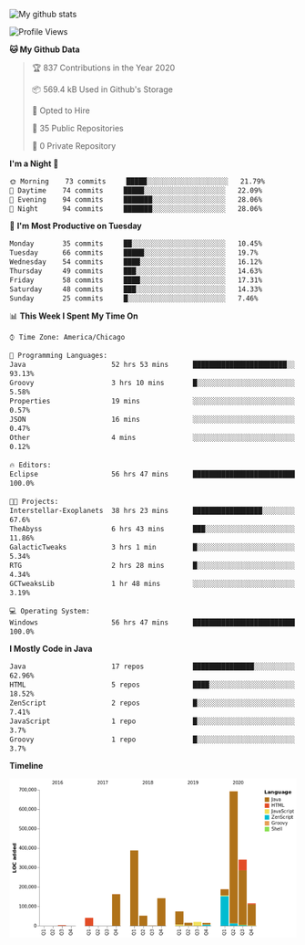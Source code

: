 ![My github stats](https://github-readme-stats.vercel.app/api?username=romvoid95&theme=gruvbox&include_all_commits=true&show_icons=true")

<!--START_SECTION:waka-->
![Profile Views](http://img.shields.io/badge/Profile%20Views-0-blue)

**🐱 My Github Data** 

> 🏆 837 Contributions in the Year 2020
 > 
> 📦 569.4 kB Used in Github's Storage 
 > 
> 💼 Opted to Hire
 > 
> 📜 35 Public Repositories
 > 
> 🔑 0 Private Repository 
 > 
**I'm a Night 🦉** 

```text
🌞 Morning    73 commits     █████░░░░░░░░░░░░░░░░░░░░   21.79% 
🌆 Daytime    74 commits     █████░░░░░░░░░░░░░░░░░░░░   22.09% 
🌃 Evening    94 commits     ███████░░░░░░░░░░░░░░░░░░   28.06% 
🌙 Night      94 commits     ███████░░░░░░░░░░░░░░░░░░   28.06%

```
📅 **I'm Most Productive on Tuesday** 

```text
Monday       35 commits     ██░░░░░░░░░░░░░░░░░░░░░░░   10.45% 
Tuesday      66 commits     █████░░░░░░░░░░░░░░░░░░░░   19.7% 
Wednesday    54 commits     ████░░░░░░░░░░░░░░░░░░░░░   16.12% 
Thursday     49 commits     ███░░░░░░░░░░░░░░░░░░░░░░   14.63% 
Friday       58 commits     ████░░░░░░░░░░░░░░░░░░░░░   17.31% 
Saturday     48 commits     ███░░░░░░░░░░░░░░░░░░░░░░   14.33% 
Sunday       25 commits     █░░░░░░░░░░░░░░░░░░░░░░░░   7.46%

```


📊 **This Week I Spent My Time On** 

```text
⌚︎ Time Zone: America/Chicago

💬 Programming Languages: 
Java                     52 hrs 53 mins      ███████████████████████░░   93.13% 
Groovy                   3 hrs 10 mins       █░░░░░░░░░░░░░░░░░░░░░░░░   5.58% 
Properties               19 mins             ░░░░░░░░░░░░░░░░░░░░░░░░░   0.57% 
JSON                     16 mins             ░░░░░░░░░░░░░░░░░░░░░░░░░   0.47% 
Other                    4 mins              ░░░░░░░░░░░░░░░░░░░░░░░░░   0.12%

🔥 Editors: 
Eclipse                  56 hrs 47 mins      █████████████████████████   100.0%

🐱‍💻 Projects: 
Interstellar-Exoplanets  38 hrs 23 mins      █████████████████░░░░░░░░   67.6% 
TheAbyss                 6 hrs 43 mins       ███░░░░░░░░░░░░░░░░░░░░░░   11.86% 
GalacticTweaks           3 hrs 1 min         █░░░░░░░░░░░░░░░░░░░░░░░░   5.34% 
RTG                      2 hrs 28 mins       █░░░░░░░░░░░░░░░░░░░░░░░░   4.34% 
GCTweaksLib              1 hr 48 mins        ░░░░░░░░░░░░░░░░░░░░░░░░░   3.19%

💻 Operating System: 
Windows                  56 hrs 47 mins      █████████████████████████   100.0%

```

**I Mostly Code in Java** 

```text
Java                     17 repos            ███████████████░░░░░░░░░░   62.96% 
HTML                     5 repos             ████░░░░░░░░░░░░░░░░░░░░░   18.52% 
ZenScript                2 repos             █░░░░░░░░░░░░░░░░░░░░░░░░   7.41% 
JavaScript               1 repo              █░░░░░░░░░░░░░░░░░░░░░░░░   3.7% 
Groovy                   1 repo              █░░░░░░░░░░░░░░░░░░░░░░░░   3.7%

```


**Timeline**

![Chart not found](https://raw.githubusercontent.com/ROMVoid95/ROMVoid95/master/charts/bar_graph.png) 


<!--END_SECTION:waka-->
